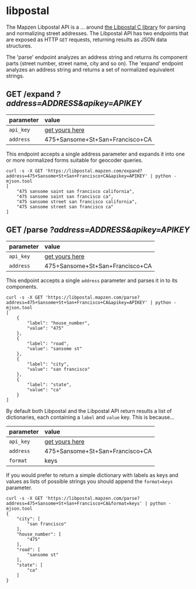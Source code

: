 # libpostal

The Mapzen Libpostal API is a ... around [the Libpostal C library](https://github.com/openvenues/libpostal) for parsing and normalizing street addresses. The Libpostal API has two endpoints that are exposed as HTTP `GET` requests, returning results as JSON data structures.

The 'parse' endpoint analyzes an address string and returns its component parts (street number, street name, city and so on). The 'expand' endpoint analyzes an address string and returns a set of normalized equivalent strings.

## GET /expand _?address=ADDRESS&apikey=APIKEY_

|parameter|value|
| :--- | :--- |
| `api_key` | [get yours here](https://mapzen.com/developers) |
| `address` | 475+Sansome+St+San+Francisco+CA |

This endpoint accepts a single address parameter and expands it into one or more normalized forms suitable for geocoder queries.

```
curl -s -X GET 'https://libpostal.mapzen.com/expand?address=475+Sansome+St+San+Francisco+CA&apikey=APIKEY' | python -mjson.tool
[
    "475 sansome saint san francisco california",
    "475 sansome saint san francisco ca",
    "475 sansome street san francisco california",
    "475 sansome street san francisco ca"
]
```

## GET /parse _?address=ADDRESS&apikey=APIKEY_

|parameter|value|
| :--- | :--- |
| `api_key` | [get yours here](https://mapzen.com/developers) |
| `address` | 475+Sansome+St+San+Francisco+CA |

This endpoint accepts a single `address` parameter and parses it in to its components.

```
curl -s -X GET 'https://libpostal.mapzen.com/parse?address=475+Sansome+St+San+Francisco+CA&apikey=APIKEY' | python -mjson.tool
[
    {
        "label": "house_number",
        "value": "475"
    },
    {
        "label": "road",
        "value": "sansome st"
    },
    {
        "label": "city",
        "value": "san francisco"
    },
    {
        "label": "state",
        "value": "ca"
    }
]
```

By default both Libpostal and the Libpostal API return results a list of dictionaries, each containing a `label` and `value` key. This is because...

|parameter|value|
| :--- | :--- |
| `api_key` | [get yours here](https://mapzen.com/developers) |
| `address` | 475+Sansome+St+San+Francisco+CA |
| `format` | keys |

If you would prefer to return a simple dictionary with labels as keys and values as lists of possible strings you should append the `format=keys` parameter.

```
curl -s -X GET 'https://libpostal.mapzen.com/parse?address=475+Sansome+St+San+Francisco+CA&format=keys' | python -mjson.tool
{
    "city": [
        "san francisco"
    ],
    "house_number": [
        "475"
    ],
    "road": [
        "sansome st"
    ],
    "state": [
        "ca"
    ]
}
```
